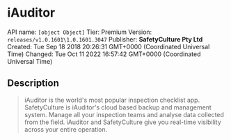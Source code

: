 # iAuditor
API name: `[object Object]`
Tier: Premium
Version: `releases/v1.0.1601\1.0.1601.3047`
Publisher: **SafetyCulture Pty Ltd**
Created: Tue Sep 18 2018 20:26:31 GMT+0000 (Coordinated Universal Time)
Changed: Tue Oct 11 2022 16:57:42 GMT+0000 (Coordinated Universal Time)

## Description
> iAuditor is the world's most popular inspection checklist app. SafetyCulture is iAuditor's cloud based backup and management system. Manage all your inspection teams and analyse data collected from the field. iAuditor and SafetyCulture give you real-time visibility across your entire operation.
